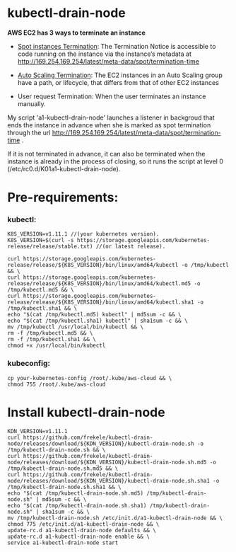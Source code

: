 # kubectl-drain-node

**AWS EC2 has 3 ways to terminate an instance**
 - [Spot instances Termination](https://aws.amazon.com/pt/blogs/aws/new-ec2-spot-instance-termination-notices/): The Termination Notice is accessible to code running on the instance via the instance’s metadata at http://169.254.169.254/latest/meta-data/spot/termination-time 

 - [Auto Scaling Termination](https://docs.aws.amazon.com/autoscaling/ec2/userguide/AutoScalingGroupLifecycle.html): The EC2 instances in an Auto Scaling group have a path, or lifecycle, that differs from that of other EC2 instances

- User request Termination: When the user terminates an instance manually.


My script 'a1-kubectl-drain-node' launches a listener in backgroud that ends the instance in advance when she is marked as spot termination through the url  http://169.254.169.254/latest/meta-data/spot/termination-time .

If it is not terminated in advance, it can also be terminated when the instance is already in the process of closing, so it runs the script at level 0 (/etc/rc0.d/K01a1-kubectl-drain-node).


# Pre-requirements:

### kubectl:
```
K8S_VERSION=v1.11.1 //(your kubernetes version).
K8S_VERSION=$(curl -s https://storage.googleapis.com/kubernetes-release/release/stable.txt) //(or latest release).

curl https://storage.googleapis.com/kubernetes-release/release/${K8S_VERSION}/bin/linux/amd64/kubectl -o /tmp/kubectl && \
curl https://storage.googleapis.com/kubernetes-release/release/${K8S_VERSION}/bin/linux/amd64/kubectl.md5 -o /tmp/kubectl.md5 && \
curl https://storage.googleapis.com/kubernetes-release/release/${K8S_VERSION}/bin/linux/amd64/kubectl.sha1 -o /tmp/kubectl.sha1 && \
echo "$(cat /tmp/kubectl.md5) kubectl" | md5sum -c && \
echo "$(cat /tmp/kubectl.sha1) kubectl" | sha1sum -c && \
mv /tmp/kubectl /usr/local/bin/kubectl && \
rm -f /tmp/kubectl.md5 && \
rm -f /tmp/kubectl.sha1 && \
chmod +x /usr/local/bin/kubectl
```

### kubeconfig:
```
cp your-kubernetes-config /root/.kube/aws-cloud && \
chmod 755 /root/.kube/aws-cloud
```

# Install kubectl-drain-node
```
KDN_VERSION=v1.11.1
curl https://github.com/frekele/kubectl-drain-node/releases/download/${KDN_VERSION}/kubectl-drain-node.sh -o /tmp/kubectl-drain-node.sh && \
curl https://github.com/frekele/kubectl-drain-node/releases/download/${KDN_VERSION}/kubectl-drain-node.sh.md5 -o /tmp/kubectl-drain-node.sh.md5 && \
curl https://github.com/frekele/kubectl-drain-node/releases/download/${KDN_VERSION}/kubectl-drain-node.sh.sha1 -o /tmp/kubectl-drain-node.sh.sha1 && \
echo "$(cat /tmp/kubectl-drain-node.sh.md5) /tmp/kubectl-drain-node.sh" | md5sum -c && \
echo "$(cat /tmp/kubectl-drain-node.sh.sha1) /tmp/kubectl-drain-node.sh" | sha1sum -c && \
mv /tmp/kubectl-drain-node.sh /etc/init.d/a1-kubectl-drain-node && \
chmod 775 /etc/init.d/a1-kubectl-drain-node && \
update-rc.d a1-kubectl-drain-node defaults && \
update-rc.d a1-kubectl-drain-node enable && \
service a1-kubectl-drain-node start
```
